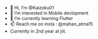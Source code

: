 - 👋 Hi, I’m @Kaizoku01
- 👀 I’m interested in Mobile devlopment
- 🌱 I’m currently learning Flutter
- 📫 Reach me on insta  : @mahan_atma15
- Currently in 2nd year at jiit.

<!---
Kaizoku01/Kaizoku01 is a ✨ special ✨ repository because its `README.md` (this file) appears on your GitHub profile.
You can click the Preview link to take a look at your changes.
--->
